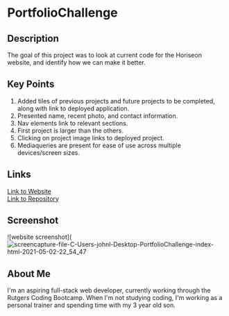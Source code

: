 # PortfolioChallenge

## Description
The goal of this project was to look at current code for the Horiseon website, and identify how we can make it better. 

## Key Points
1. Added tiles of previous projects and future projects to be completed, along with link to deployed application.
2. Presented name, recent photo, and contact information.
3. Nav elements link to relevant sections.
4. First project is larger than the others.
5. Clicking on project image links to deployed project.
6. Mediaqueries are present for ease of use across multiple devices/screen sizes.

## Links
[Link to Website](https://johnlanni619.github.io/PortfolioChallenge/) </br>
[Link to Repository](https://github.com/JohnLanni619/PortfolioChallenge)

## Screenshot
![website screenshot](![screencapture-file-C-Users-johnl-Desktop-PortfolioChallenge-index-html-2021-05-02-22_54_47](https://user-images.githubusercontent.com/82123623/116837756-b5994980-ab99-11eb-81c9-8c65f3d64157.png)

## About Me
I'm an aspiring full-stack web developer, currently working through the Rutgers Coding Bootcamp. When I'm not studying coding, I'm working as a personal trainer and spending time with my 3 year old son.
